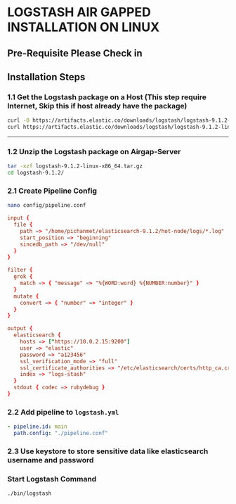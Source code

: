 # LOGSTASH AIR GAPPED INSTALLATION ON LINUX
## Pre-Requisite Please Check in

## Installation Steps

### 1.1 Get the Logstash package on a Host (This step require Internet, Skip this if host already have the package)

```bash
curl -O https://artifacts.elastic.co/downloads/logstash/logstash-9.1.2-linux-x86_64.tar.gz
curl https://artifacts.elastic.co/downloads/logstash/logstash-9.1.2-linux-x86_64.tar.gz.sha512 | sha512sum -c -
```
---

### 1.2 Unzip the Logstash package on Airgap-Server
```bash
tar -xzf logstash-9.1.2-linux-x86_64.tar.gz
cd logstash-9.1.2/
```

### 2.1 Create Pipeline Config
```bash
nano config/pipeline.conf
```

```conf
input {
  file {
    path => "/home/pichanmet/elasticsearch-9.1.2/hot-node/logs/*.log"
    start_position => "beginning"
    sincedb_path => "/dev/null"
  }
}

filter {
  grok {
    match => { "message" => "%{WORD:word} %{NUMBER:number}" }
  }
  mutate {
    convert => { "number" => "integer" }
  }
}

output {
  elasticsearch {
    hosts => ["https://10.0.2.15:9200"]
    user => "elastic"
    password => "a123456"
    ssl_verification_mode => "full"
    ssl_certificate_authorities => "/etc/elasticsearch/certs/http_ca.crt"
    index => "logs-stash"
  }
  stdout { codec => rubydebug }
}
```

### 2.2 Add pipeline to `logstash.yml`
```yml
- pipeline.id: main
  path.config: "./pipeline.conf"
```

### 2.3 Use keystore to store sensitive data like elasticsearch username and password

### Start Logstash Command
```bash
./bin/logstash
```
